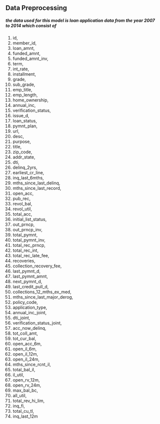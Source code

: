 ## Data Preprocessing

##### the data used for this model is loan application data from the year 2007 to 2014 which consist of
1.	id,
2.	member_id,
3.	loan_amnt,
4.	funded_amnt,
5.	funded_amnt_inv,
6.	term,
7.	int_rate,
8.	installment,
9.	grade,
10.	sub_grade,
11.	emp_title,
12.	emp_length,
13.	home_ownership,
14.	annual_inc,
15.	verification_status,
16.	issue_d,
17.	loan_status,
18.	pymnt_plan,
19.	url,
20.	desc,
21.	purpose,
22.	title,
23.	zip_code,
24.	addr_state,
25.	dti,
26.	delinq_2yrs,
27.	earliest_cr_line,
28.	inq_last_6mths,
29.	mths_since_last_delinq,
30.	mths_since_last_record,
31.	open_acc,
32.	pub_rec,
33.	revol_bal,
34.	revol_util,
35.	total_acc,
36.	initial_list_status,
37.	out_prncp,
38.	out_prncp_inv,
39.	total_pymnt,
40.	total_pymnt_inv,
41.	total_rec_prncp,
42.	total_rec_int,
43.	total_rec_late_fee,
44.	recoveries,
45.	collection_recovery_fee,
46.	last_pymnt_d,
47.	last_pymnt_amnt,
48.	next_pymnt_d,
49.	last_credit_pull_d,
50.	collections_12_mths_ex_med,
51.	mths_since_last_major_derog,
52.	policy_code,
53.	application_type,
54.	annual_inc_joint,
55.	dti_joint,
56.	verification_status_joint,
57.	acc_now_delinq,
58.	tot_coll_amt,
59.	tot_cur_bal,
60.	open_acc_6m,
61.	open_il_6m,
62.	open_il_12m,
63.	open_il_24m,
64.	mths_since_rcnt_il,
65.	total_bal_il,
66.	il_util,
67.	open_rv_12m,
68.	open_rv_24m,
69.	max_bal_bc,
70.	all_util,
71.	total_rev_hi_lim,
72.	inq_fi,
73.	total_cu_tl,
74.	inq_last_12m
